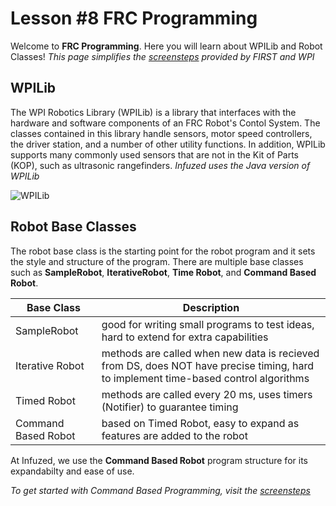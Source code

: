 # Lesson #8 FRC Programming

Welcome to **FRC Programming**. Here you will learn about WPILib and Robot Classes!
*This page simplifies the [screensteps](https://wpilib.screenstepslive.com/s/currentCS/m/java) provided by FIRST and WPI*

## WPILib ##

The WPI Robotics Library (WPILib) is a library that interfaces with the hardware and software components of an FRC Robot's Contol System. The classes contained in this library handle sensors, motor speed controllers, the driver station, and a number of other utility functions. In addition, WPILib supports many commonly used sensors that are not in the Kit of Parts (KOP), such as ultrasonic rangefinders. *Infuzed uses the Java version of WPILib*

![WPILib](https://wpilib.screenstepslive.com/s/currentCS/m/java/l/599696-what-is-wpilib/show_image?image_id=4336496)

## Robot Base Classes ##

The robot base class is the starting point for the robot program and it sets the style and structure of the program. There are multiple base classes such as **SampleRobot**, **IterativeRobot**, **Time Robot**, and **Command Based Robot**.

Base Class  | Description
------------- | -------------
SampleRobot  |  good for writing small programs to test ideas, hard to extend for extra capabilities
Iterative Robot  | methods are called when new data is recieved from DS, does NOT have precise timing, hard to implement time-based control algorithms
Timed Robot  | methods are called every 20 ms, uses timers (Notifier) to guarantee timing
Command Based Robot  | based on Timed Robot, easy to expand as features are added to the robot

At Infuzed, we use the **Command Based Robot** program structure for its expandabilty and ease of use. 

*To get started with Command Based Programming, visit the [screensteps](https://wpilib.screenstepslive.com/s/currentCS/m/java/l/599732-what-is-command-based-programming)*